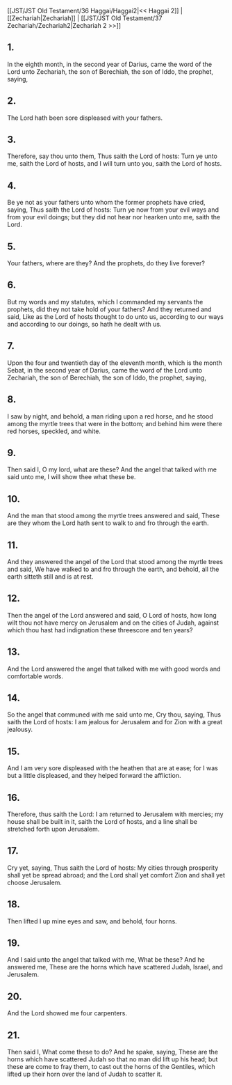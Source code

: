 [[JST/JST Old Testament/36 Haggai/Haggai2|<< Haggai 2]] | [[Zechariah|Zechariah]] | [[JST/JST Old Testament/37 Zechariah/Zechariah2|Zechariah 2 >>]]
## 1.
In the eighth month, in the second year of Darius, came the word of the Lord unto Zechariah, the son of Berechiah, the son of Iddo, the prophet, saying,
## 2.
The Lord hath been sore displeased with your fathers.
## 3.
Therefore, say thou unto them, Thus saith the Lord of hosts: Turn ye unto me, saith the Lord of hosts, and I will turn unto you, saith the Lord of hosts.
## 4.
Be ye not as your fathers unto whom the former prophets have cried, saying, Thus saith the Lord of hosts: Turn ye now from your evil ways and from your evil doings; but they did not hear nor hearken unto me, saith the Lord.
## 5.
Your fathers, where are they? And the prophets, do they live forever?
## 6.
But my words and my statutes, which I commanded my servants the prophets, did they not take hold of your fathers? And they returned and said, Like as the Lord of hosts thought to do unto us, according to our ways and according to our doings, so hath he dealt with us.
## 7.
Upon the four and twentieth day of the eleventh month, which is the month Sebat, in the second year of Darius, came the word of the Lord unto Zechariah, the son of Berechiah, the son of Iddo, the prophet, saying,
## 8.
I saw by night, and behold, a man riding upon a red horse, and he stood among the myrtle trees that were in the bottom; and behind him were there red horses, speckled, and white.
## 9.
Then said I, O my lord, what are these? And the angel that talked with me said unto me, I will show thee what these be.
## 10.
And the man that stood among the myrtle trees answered and said, These are they whom the Lord hath sent to walk to and fro through the earth.
## 11.
And they answered the angel of the Lord that stood among the myrtle trees and said, We have walked to and fro through the earth, and behold, all the earth sitteth still and is at rest.
## 12.
Then the angel of the Lord answered and said, O Lord of hosts, how long wilt thou not have mercy on Jerusalem and on the cities of Judah, against which thou hast had indignation these threescore and ten years?
## 13.
And the Lord answered the angel that talked with me with good words and comfortable words.
## 14.
So the angel that communed with me said unto me, Cry thou, saying, Thus saith the Lord of hosts: I am jealous for Jerusalem and for Zion with a great jealousy.
## 15.
And I am very sore displeased with the heathen that are at ease; for I was but a little displeased, and they helped forward the affliction.
## 16.
Therefore, thus saith the Lord: I am returned to Jerusalem with mercies; my house shall be built in it, saith the Lord of hosts, and a line shall be stretched forth upon Jerusalem.
## 17.
Cry yet, saying, Thus saith the Lord of hosts: My cities through prosperity shall yet be spread abroad; and the Lord shall yet comfort Zion and shall yet choose Jerusalem.
## 18.
Then lifted I up mine eyes and saw, and behold, four horns.
## 19.
And I said unto the angel that talked with me, What be these? And he answered me, These are the horns which have scattered Judah, Israel, and Jerusalem.
## 20.
And the Lord showed me four carpenters.
## 21.
Then said I, What come these to do? And he spake, saying, These are the horns which have scattered Judah so that no man did lift up his head; but these are come to fray them, to cast out the horns of the Gentiles, which lifted up their horn over the land of Judah to scatter it.

